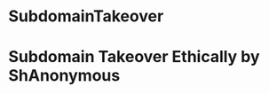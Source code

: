 # SubdomainTakeover
<html>
<body>
<h1>Subdomain Takeover Ethically by ShAnonymous </h1>

</body>

</html>
